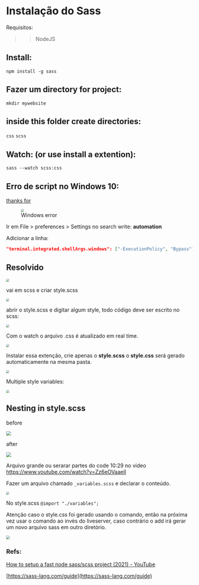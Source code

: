 # Instalação do Sass

Requisitos:
>> NodeJS

## Install:
`npm install -g sass`

## Fazer um directory for project:
`mkdir mywebsite`

## inside this folder create  directories:

`css` `scss`

## Watch: (or use install a extention):

`sass --watch scss:css`

## Erro de script no Windows 10:
[thanks for](https://stackoverflow.com/questions/56199111/visual-studio-code-cmd-error-cannot-be-loaded-because-running-scripts-is-disabl)

<figure>
<img src="img/sass(3).PNG" style="zoom:50%" />
<figcaption>Windows error</figcaption>
</figure>

Ir em File > preferences > Settings  no search write: **automation** 

Adicionar a linha: 

```json
"terminal.integrated.shellArgs.windows": ["-ExecutionPolicy", "Bypass"]
```

## Resolvido
<img src="img/sass(4).PNG" style="zoom:50%" />


vai em scss e criar style.scss

<img src="img/sass(5).PNG" style="zoom:50%" />

abrir o style.scss e digitar algum style, todo código deve ser escrito no scss: 

<img src="img/sass(6).PNG" style="zoom:50%" />

Com o watch o arquivo .css é atualizado em real time.

<img src="img/sass(7).PNG" style="zoom:50%" />

Instalar essa extenção, crie apenas o **style.scss** o **style.css** será gerado automaticamente na mesma pasta.

<img src="img/sass(8).PNG" style="zoom:50%" />

Multiple style variables:

<img src="img/sass(9).PNG" style="zoom:50%" />

## Nesting in style.scss

before

<img src="img/sass(10).PNG" style="zoom:80%" />

after

<img src="img/sass(11).PNG" style="zoom:80%" />

Arquivo grande ou serarar partes do code
10:29 no video https://www.youtube.com/watch?v=Zz6eOVaaelI

Fazer um arquivo chamado `_variables.scss` e declarar o conteúdo. 

<img src="img/sass(1).PNG" style="zoom:50%" />

No style.scss `@import "./variables";`

Atenção caso o style.css foi gerado usando o comando, então na próxima vez usar o comando ao invès do liveserver, caso contrário o add irá gerar um novo arquivo sass em outro diretório.

<img src="img/sass(2).PNG" style="zoom:60%" />

### Refs:

[How to setup a fast node sass/scss project (2021) - YouTube](https://www.youtube.com/watch?v=pGcCWhl6ePQ)

[https://sass-lang.com/guide](https://sass-lang.com/guide)
